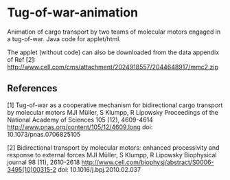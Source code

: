 # Tug-of-war-animation

Animation of cargo transport by two teams of molecular motors engaged in a tug-of-war. Java code for applet/html.

The applet (without code) can also be downloaded from the data appendix of Ref [2]:
http://www.cell.com/cms/attachment/2024918557/2044648917/mmc2.zip

## References

[1] Tug-of-war as a cooperative mechanism for bidirectional cargo transport by molecular motors
MJI Müller, S Klumpp, R Lipowsky
Proceedings of the National Academy of Sciences 105 (12), 4609-4614
http://www.pnas.org/content/105/12/4609.long
doi: 10.1073/pnas.0706825105

[2] Bidirectional transport by molecular motors: enhanced processivity and response to external forces
MJI Müller, S Klumpp, R Lipowsky
Biophysical journal 98 (11), 2610-2618
http://www.cell.com/biophysj/abstract/S0006-3495(10)00315-2
doi: 10.1016/j.bpj.2010.02.037
